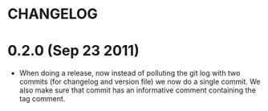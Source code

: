 # CHANGELOG

# 0.2.0 (Sep 23 2011)

* When doing a release, now instead of polluting the git log with two commits (for changelog and version file) we now do a single commit. We also make sure that commit has an informative comment containing the tag comment.

